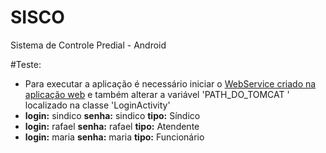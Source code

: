 # SISCO
Sistema de Controle Predial - Android

#Teste:
- Para executar a aplicação é necessário iniciar o [WebService criado na aplicação web](https://github.com/rafa17rocha/sisco) e também alterar a variável 'PATH_DO_TOMCAT ' localizado na classe 'LoginActivity'
- **login:** sindico	**senha:** sindico **tipo:** Síndico
- **login:** rafael	**senha:** rafael **tipo:** Atendente
- **login:** maria	**senha:** maria **tipo:** Funcionário
